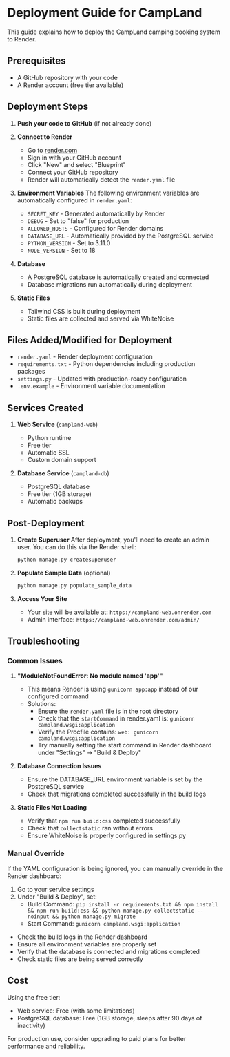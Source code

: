 # Deployment Guide for CampLand

This guide explains how to deploy the CampLand camping booking system to Render.

## Prerequisites

- A GitHub repository with your code
- A Render account (free tier available)

## Deployment Steps

1. **Push your code to GitHub** (if not already done)
   
2. **Connect to Render**
   - Go to [render.com](https://render.com)
   - Sign in with your GitHub account
   - Click "New" and select "Blueprint"
   - Connect your GitHub repository
   - Render will automatically detect the `render.yaml` file

3. **Environment Variables**
   The following environment variables are automatically configured in `render.yaml`:
   - `SECRET_KEY` - Generated automatically by Render
   - `DEBUG` - Set to "false" for production
   - `ALLOWED_HOSTS` - Configured for Render domains
   - `DATABASE_URL` - Automatically provided by the PostgreSQL service
   - `PYTHON_VERSION` - Set to 3.11.0
   - `NODE_VERSION` - Set to 18

4. **Database**
   - A PostgreSQL database is automatically created and connected
   - Database migrations run automatically during deployment

5. **Static Files**
   - Tailwind CSS is built during deployment
   - Static files are collected and served via WhiteNoise

## Files Added/Modified for Deployment

- `render.yaml` - Render deployment configuration
- `requirements.txt` - Python dependencies including production packages
- `settings.py` - Updated with production-ready configuration
- `.env.example` - Environment variable documentation

## Services Created

1. **Web Service** (`campland-web`)
   - Python runtime
   - Free tier
   - Automatic SSL
   - Custom domain support

2. **Database Service** (`campland-db`)
   - PostgreSQL database
   - Free tier (1GB storage)
   - Automatic backups

## Post-Deployment

1. **Create Superuser**
   After deployment, you'll need to create an admin user. You can do this via the Render shell:
   ```bash
   python manage.py createsuperuser
   ```

2. **Populate Sample Data** (optional)
   ```bash
   python manage.py populate_sample_data
   ```

3. **Access Your Site**
   - Your site will be available at: `https://campland-web.onrender.com`
   - Admin interface: `https://campland-web.onrender.com/admin/`

## Troubleshooting

### Common Issues

1. **"ModuleNotFoundError: No module named 'app'"**
   - This means Render is using `gunicorn app:app` instead of our configured command
   - Solutions:
     - Ensure the `render.yaml` file is in the root directory
     - Check that the `startCommand` in render.yaml is: `gunicorn campland.wsgi:application`
     - Verify the Procfile contains: `web: gunicorn campland.wsgi:application`
     - Try manually setting the start command in Render dashboard under "Settings" → "Build & Deploy"

2. **Database Connection Issues**
   - Ensure the DATABASE_URL environment variable is set by the PostgreSQL service
   - Check that migrations completed successfully in the build logs

3. **Static Files Not Loading**
   - Verify that `npm run build:css` completed successfully
   - Check that `collectstatic` ran without errors
   - Ensure WhiteNoise is properly configured in settings.py

### Manual Override
If the YAML configuration is being ignored, you can manually override in the Render dashboard:
1. Go to your service settings
2. Under "Build & Deploy", set:
   - Build Command: `pip install -r requirements.txt && npm install && npm run build:css && python manage.py collectstatic --noinput && python manage.py migrate`
   - Start Command: `gunicorn campland.wsgi:application`

- Check the build logs in the Render dashboard
- Ensure all environment variables are properly set
- Verify that the database is connected and migrations completed
- Check static files are being served correctly

## Cost

Using the free tier:
- Web service: Free (with some limitations)
- PostgreSQL database: Free (1GB storage, sleeps after 90 days of inactivity)

For production use, consider upgrading to paid plans for better performance and reliability.